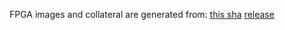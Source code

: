 FPGA images and collateral are generated from:
[this sha](https://github.com/oxidecomputer/quartz/commit/32f52f4b3f7fe5b5efbce5a56ceea43e4f5aa70c)
[release](https://api.github.com/repos/oxidecomputer/quartz/releases/234584432)